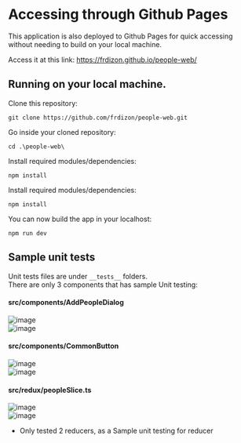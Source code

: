 # Accessing through Github Pages

This application is also deployed to Github Pages for quick accessing without needing to build on your local machine.

Access it at this link:
https://frdizon.github.io/people-web/

## Running on your local machine.

Clone this repository:
```
git clone https://github.com/frdizon/people-web.git
```

Go inside your cloned repository:
```
cd .\people-web\
```

Install required modules/dependencies:
```
npm install
```

Install required modules/dependencies:
```
npm install
```

You can now build the app in your localhost:
```
npm run dev
```

## Sample unit tests
Unit tests files are under `__tests__` folders. <br/>
There are only 3 components that has sample Unit testing:

#### src/components/AddPeopleDialog
![image](https://github.com/user-attachments/assets/5537bccc-b035-4fa9-b96a-a3fbdf9321bd)<br/>
![image](https://github.com/user-attachments/assets/8168df45-0822-4b85-a0f9-a149b2416c16)

#### src/components/CommonButton
![image](https://github.com/user-attachments/assets/7ba84d78-df8e-4c62-93c1-ddf51796d5ad)<br/>
![image](https://github.com/user-attachments/assets/09f99cd8-adbf-4f0b-8b4d-360ff477dcf5)

#### src/redux/peopleSlice.ts
![image](https://github.com/user-attachments/assets/2f0585ec-6cbd-4734-8755-77cc36373a26)<br/>
![image](https://github.com/user-attachments/assets/b8d24235-b06f-440c-b539-10626a3ddb4c)
* Only tested 2 reducers, as a Sample unit testing for reducer

